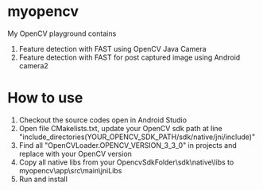 # myopencv
My OpenCV playground contains
1. Feature detection with FAST using OpenCV Java Camera
2. Feature detection with FAST for post captured image using Android camera2

# How to use
1. Checkout the source codes open in Android Studio
2. Open file CMakelists.txt, update your OpenCV sdk path at line "include_directories(YOUR_OPENCV_SDK_PATH/sdk/native/jni/include)"
3. Find all "OpenCVLoader.OPENCV_VERSION_3_3_0" in projects and replace with your OpenCV version
4. Copy all native libs from your OpencvSdkFolder\sdk\native\libs to myopencv\app\src\main\jniLibs
5. Run and install
